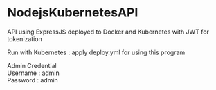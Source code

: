 # NodejsKubernetesAPI

API using ExpressJS deployed to Docker and Kubernetes with JWT for tokenization

Run with Kubernetes : apply deploy.yml for using this program

Admin Credential </br>
Username : admin </br>
Password : admin
</br></br>
